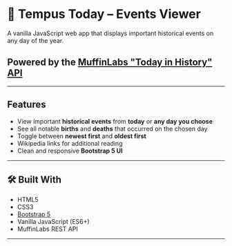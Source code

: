 # 📅 Tempus Today – Events Viewer

A vanilla JavaScript web app that displays important historical events on any day of the year.

## Powered by the [MuffinLabs "Today in History" API](https://github.com/johnymontana/on-this-day)

---

## Features

- View important **historical events** from **today** or **any day you choose**
- See all notable **births** and **deaths** that occurred on the chosen day
- Toggle between **newest first** and **oldest first**
- Wikipedia links for additional reading
- Clean and responsive **Bootstrap 5 UI**

---

## 🛠️ Built With

- HTML5
- CSS3
- [Bootstrap 5](https://getbootstrap.com/)
- Vanilla JavaScript (ES6+)
- MuffinLabs REST API

---
